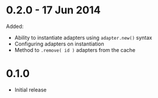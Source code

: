 0.2.0 - 17 Jun 2014
=====

Added:

- Ability to instantiate adapters using `adapter.new()` syntax
- Configuring adapters on instantiation
- Method to `.remove( id )` adapters from the cache


0.1.0
=====

- Initial release
